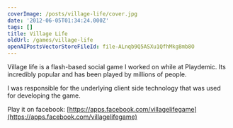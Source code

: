 ```yaml
---
coverImage: /posts/village-life/cover.jpg
date: '2012-06-05T01:34:24.000Z'
tags: []
title: Village Life
oldUrl: /games/village-life
openAIPostsVectorStoreFileId: file-ALnqb9Q5ASXu1QfhMkg8mb8O
---
```


Village life is a flash-based social game I worked on while at Playdemic. Its incredibly popular and has been played by millions of people.

<!-- more -->

I was responsible for the underlying client side technology that was used for developing the game.

<!--more-->

Play it on facebook: [https://apps.facebook.com/villagelifegame](https://apps.facebook.com/villagelifegame)
